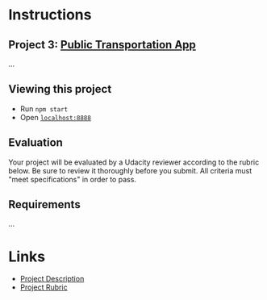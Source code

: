 # Instructions

## Project 3: [Public Transportation App](FIXME)

...

## Viewing this project

* Run `npm start`
* Open [`localhost:8888`](http://localhost:8888/)


## Evaluation

Your project will be evaluated by a Udacity reviewer according to the
rubric below. Be sure to review it thoroughly before you submit. All
criteria must "meet specifications" in order to pass.


## Requirements

...


# Links

* [Project Description](https://classroom.udacity.com/nanodegrees/nd802/parts/8021345404/modules/551248015075460/lessons/5512480150239847/concepts/58279990400923)
* [Project Rubric](https://review.udacity.com/#!/rubrics/117/view)
